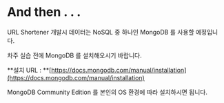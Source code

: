 # And then . . . 

URL Shortener 개발시 데이터는 NoSQL 중 하나인 MongoDB 를 사용할 예정입니다.

차주 실습 전에 MongoDB 를 설치해오시기 바랍니다.

**설치 URL : **[https://docs.mongodb.com/manual/installation](https://docs.mongodb.com/manual/installation)

MongoDB Community Edition 를 본인의 OS 환경에 따라 설치하시면 됩니다.

